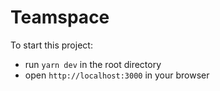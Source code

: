 # Teamspace

To start this project:

- run `yarn dev` in the root directory
- open `http://localhost:3000` in your browser
